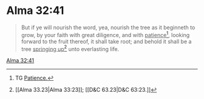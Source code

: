 # Alma 32:41

> But if ye will nourish the word, yea, nourish the tree as it beginneth to grow, by your faith with great diligence, and with <u>patience</u>[^a], looking forward to the fruit thereof, it shall take root; and behold it shall be a tree <u>springing up</u>[^b] unto everlasting life.

[Alma 32:41](https://www.churchofjesuschrist.org/study/scriptures/bofm/alma/32?lang=eng&id=p41#p41)


[^a]: TG [Patience.](https://www.churchofjesuschrist.org/study/scriptures/tg/patience?lang=eng)
[^b]: [[Alma 33.23|Alma 33:23]]; [[D&C 63.23|D&C 63:23.]]
